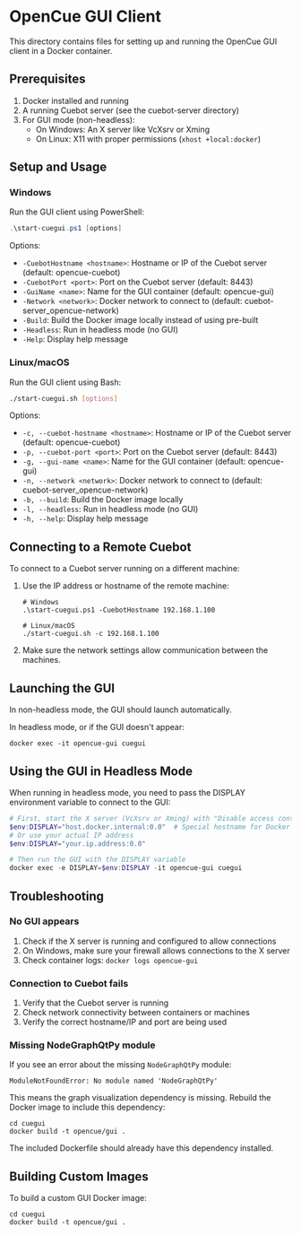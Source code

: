# OpenCue GUI Client

This directory contains files for setting up and running the OpenCue GUI client in a Docker container.

## Prerequisites

1. Docker installed and running
2. A running Cuebot server (see the cuebot-server directory)
3. For GUI mode (non-headless):
   - On Windows: An X server like VcXsrv or Xming
   - On Linux: X11 with proper permissions (`xhost +local:docker`)

## Setup and Usage

### Windows

Run the GUI client using PowerShell:

```powershell
.\start-cuegui.ps1 [options]
```

Options:
- `-CuebotHostname <hostname>`: Hostname or IP of the Cuebot server (default: opencue-cuebot)
- `-CuebotPort <port>`: Port on the Cuebot server (default: 8443)
- `-GuiName <name>`: Name for the GUI container (default: opencue-gui)
- `-Network <network>`: Docker network to connect to (default: cuebot-server_opencue-network)
- `-Build`: Build the Docker image locally instead of using pre-built
- `-Headless`: Run in headless mode (no GUI)
- `-Help`: Display help message

### Linux/macOS

Run the GUI client using Bash:

```bash
./start-cuegui.sh [options]
```

Options:
- `-c, --cuebot-hostname <hostname>`: Hostname or IP of the Cuebot server (default: opencue-cuebot)
- `-p, --cuebot-port <port>`: Port on the Cuebot server (default: 8443)
- `-g, --gui-name <name>`: Name for the GUI container (default: opencue-gui)
- `-n, --network <network>`: Docker network to connect to (default: cuebot-server_opencue-network)
- `-b, --build`: Build the Docker image locally
- `-l, --headless`: Run in headless mode (no GUI)
- `-h, --help`: Display help message

## Connecting to a Remote Cuebot

To connect to a Cuebot server running on a different machine:

1. Use the IP address or hostname of the remote machine:
   ```
   # Windows
   .\start-cuegui.ps1 -CuebotHostname 192.168.1.100
   
   # Linux/macOS
   ./start-cuegui.sh -c 192.168.1.100
   ```

2. Make sure the network settings allow communication between the machines.

## Launching the GUI

In non-headless mode, the GUI should launch automatically.

In headless mode, or if the GUI doesn't appear:
```
docker exec -it opencue-gui cuegui
```

## Using the GUI in Headless Mode

When running in headless mode, you need to pass the DISPLAY environment variable to connect to the GUI:

```powershell
# First, start the X server (VcXsrv or Xming) with "Disable access control" checked
$env:DISPLAY="host.docker.internal:0.0"  # Special hostname for Docker Desktop on Windows
# Or use your actual IP address
$env:DISPLAY="your.ip.address:0.0"

# Then run the GUI with the DISPLAY variable
docker exec -e DISPLAY=$env:DISPLAY -it opencue-gui cuegui
```

## Troubleshooting

### No GUI appears

1. Check if the X server is running and configured to allow connections
2. On Windows, make sure your firewall allows connections to the X server
3. Check container logs: `docker logs opencue-gui`

### Connection to Cuebot fails

1. Verify that the Cuebot server is running
2. Check network connectivity between containers or machines
3. Verify the correct hostname/IP and port are being used

### Missing NodeGraphQtPy module

If you see an error about the missing `NodeGraphQtPy` module:

```
ModuleNotFoundError: No module named 'NodeGraphQtPy'
```

This means the graph visualization dependency is missing. Rebuild the Docker image to include this dependency:

```
cd cuegui
docker build -t opencue/gui .
```

The included Dockerfile should already have this dependency installed.

## Building Custom Images

To build a custom GUI Docker image:

```
cd cuegui
docker build -t opencue/gui .
``` 